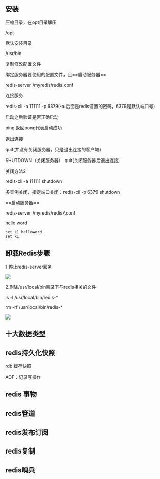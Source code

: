 ## 安装



压缩目录，在opt目录解压

/opt  



默认安装目录

/usr/bin



复制修改配置文件



绑定服务器要使用的配置文件，且==启动服务器==

redis-server /myredis/redis.conf



连接服务

redis-cli -a 111111 -p 6379(-a 后面是redis设置的密码，6379是默认端口号)



启动之后验证是否正确启动

ping  返回pong代表启动成功



退出连接

quit(并没有关闭服务器，只是退出连接的客户端)

SHUTDOWN（关闭服务器） quit(关闭服务器后退出连接)

关闭方法2

redis-cli -a 111111 shutdown

多实例关闭，指定端口关闭：redis-cli -p 6379 shutdown

==启动服务器==

redis-server /myredis/redis7.conf





hello word

```redis
set k1 helloword 
set k1 
```



## 卸载Redis步骤

1.停止redis-server服务

![](https://zhangwenkang666.oss-cn-beijing.aliyuncs.com/5.%E5%81%9C%E6%AD%A2redis-server%E6%9C%8D%E5%8A%A1.png)

2.删除/usr/local/bin目录下与redis相关的文件

ls -l /usr/local/bin/redis-*

rm -rf /usr/local/bin/redis-*

![](https://zhangwenkang666.oss-cn-beijing.aliyuncs.com/6.%E5%88%A0%E9%99%A4redis%E6%96%87%E4%BB%B6.png)



## 十大数据类型







## redis持久化快照

rdb:缓存快照

AOF：记录写操作





## redis 事物





## redis管道





## redis发布订阅



## redis复制



## redis哨兵













